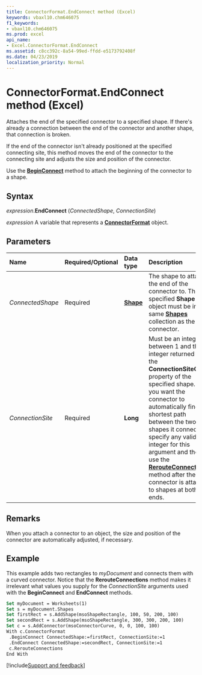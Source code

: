 ```yaml
---
title: ConnectorFormat.EndConnect method (Excel)
keywords: vbaxl10.chm646075
f1_keywords:
- vbaxl10.chm646075
ms.prod: excel
api_name:
- Excel.ConnectorFormat.EndConnect
ms.assetid: c8cc392c-8a54-99ed-ffdd-e5173792408f
ms.date: 04/23/2019
localization_priority: Normal
---
```



# ConnectorFormat.EndConnect method (Excel)

Attaches the end of the specified connector to a specified shape. If there's already a connection between the end of the connector and another shape, that connection is broken. 

If the end of the connector isn't already positioned at the specified connecting site, this method moves the end of the connector to the connecting site and adjusts the size and position of the connector. 

Use the **[BeginConnect](Excel.ConnectorFormat.BeginConnect.md)** method to attach the beginning of the connector to a shape.


## Syntax

_expression_.**EndConnect** (_ConnectedShape_, _ConnectionSite_)

_expression_ A variable that represents a **[ConnectorFormat](Excel.ConnectorFormat.md)** object.


## Parameters

|Name|Required/Optional|Data type|Description|
|:-----|:-----|:-----|:-----|
| _ConnectedShape_|Required| **[Shape](Excel.Shape.md)**|The shape to attach the end of the connector to. The specified **Shape** object must be in the same **[Shapes](Excel.Shapes.md)** collection as the connector.|
| _ConnectionSite_|Required| **Long**|Must be an integer between 1 and the integer returned by the **ConnectionSiteCount** property of the specified shape. If you want the connector to automatically find the shortest path between the two shapes it connects, specify any valid integer for this argument and then use the **[RerouteConnections](Excel.Shape.RerouteConnections.md)** method after the connector is attached to shapes at both ends.|

## Remarks

When you attach a connector to an object, the size and position of the connector are automatically adjusted, if necessary.


## Example

This example adds two rectangles to _myDocument_ and connects them with a curved connector. Notice that the **RerouteConnections** method makes it irrelevant what values you supply for the _ConnectionSite_ arguments used with the **BeginConnect** and **EndConnect** methods.

```vb
Set myDocument = Worksheets(1) 
Set s = myDocument.Shapes 
Set firstRect = s.AddShape(msoShapeRectangle, 100, 50, 200, 100) 
Set secondRect = s.AddShape(msoShapeRectangle, 300, 300, 200, 100) 
Set c = s.AddConnector(msoConnectorCurve, 0, 0, 100, 100) 
With c.ConnectorFormat 
 .BeginConnect ConnectedShape:=firstRect, ConnectionSite:=1 
 .EndConnect ConnectedShape:=secondRect, ConnectionSite:=1 
 c.RerouteConnections 
End With
```




[!include[Support and feedback](~/includes/feedback-boilerplate.md)]